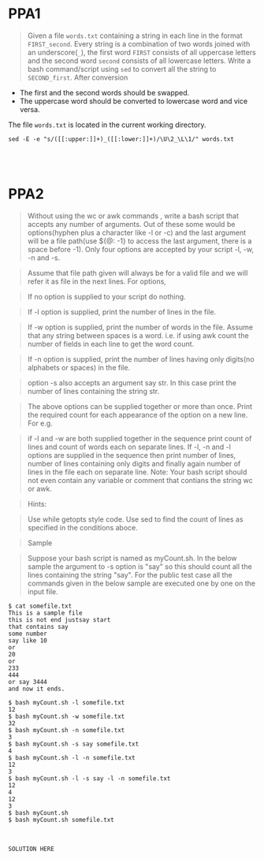 # PPA1  

> Given a file ```words.txt``` containing a string in each line in the format ```FIRST_second```. Every string is a combination of two words joined with an underscore(```_```), the first word ```FIRST``` consists of all uppercase letters and the second word ```second``` consists of all lowercase letters. Write a bash command/script using ```sed``` to convert all the string to ```SECOND_first```.
After conversion
- The first and the second words should be swapped.
- The uppercase word should be converted to lowercase word and vice versa.

The file `words.txt` is located in the current working directory.

    sed -E -e "s/([[:upper:]]+)_([[:lower:]]+)/\U\2_\L\1/" words.txt

<br>
<br>

# PPA2  

> Without using the wc or awk commands , write a bash script that accepts any number of arguments. Out of these some would be options(hyphen plus a character like -l or -c) and the last argument will be a file path(use ${@: -1} to access the last argument, there is a space before -1). Only four options are accepted by your script -l, -w, -n and -s.

> Assume that file path given will always be for a valid file and we will refer it as file in the next lines. For options,

> If no option is supplied to your script do nothing.

> If -l option is supplied, print the number of lines in the file.

> If -w option is supplied, print the number of words in the file. Assume that any string between spaces is a word. i.e. if using awk count the number of fields in each line to get the word count.

> If -n option is supplied, print the number of lines having only digits(no alphabets or spaces) in the file.

> option -s also accepts an argument say str. In this case print the number of lines containing the string str.

> The above options can be supplied together or more than once. Print the required count for each appearance of the option on a new line. For e.g.

> if -l and -w are both supplied together in the sequence print count of lines and count of words each on separate lines.
> If -l, -n and -l options are supplied in the sequence then print number of lines, number of lines containing only digits and finally again number of lines in the file each on separate line.
> Note: Your bash script should not even contain any variable or comment that contians the string wc or awk.

> Hints:

> Use while getopts style code.
> Use sed to find the count of lines as specified in the conditions aboce.

> Sample

> Suppose your bash script is named as myCount.sh. In the below sample the argument to -s option is "say" so this should count all the lines containing the string "say". For the public test case all the commands given in the below sample are executed one by one on the input file.

    $ cat somefile.txt 
    This is a sample file
    this is not end justsay start
    that contains say
    some number
    say like 10
    or 
    20
    or 
    233
    444
    or say 3444
    and now it ends.

    $ bash myCount.sh -l somefile.txt      
    12
    $ bash myCount.sh -w somefile.txt
    32
    $ bash myCount.sh -n somefile.txt
    3
    $ bash myCount.sh -s say somefile.txt 
    4
    $ bash myCount.sh -l -n somefile.txt
    12
    3
    $ bash myCount.sh -l -s say -l -n somefile.txt
    12
    4
    12
    3
    $ bash myCount.sh
    $ bash myCount.sh somefile.txt
<br>

    SOLUTION HERE

<br>
<br>
